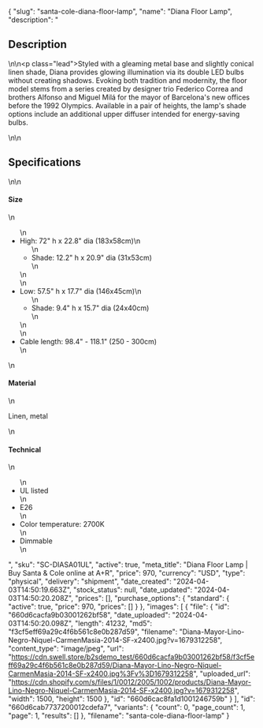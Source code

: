 {
  "slug": "santa-cole-diana-floor-lamp",
  "name": "Diana Floor Lamp",
  "description": "<h2>Description</h2>\n<!-- split -->\n<p class=\"lead\">Styled with a gleaming metal base and slightly conical linen shade, Diana provides glowing illumination via its double LED bulbs without creating shadows. Evoking both tradition and modernity, the floor model stems from a series created by designer trio Federico Correa and brothers Alfonso and Miguel Milá for the mayor of Barcelona's new offices before the 1992 Olympics. Available in a pair of heights, the lamp's shade options include an additional upper diffuser intended for energy-saving bulbs.</p>\n<!-- split -->\n<h2>Specifications</h2>\n<!-- split -->\n<h4>Size</h4>\n<ul>\n<li>High: 72\" h x 22.8\" dia (183x58cm)\n<ul>\n<li>Shade: 12.2\" h x 20.9\" dia (31x53cm)</li>\n</ul>\n</li>\n<li>Low: 57.5\" h x 17.7\" dia (146x45cm)\n<ul>\n<li>Shade: 9.4\" h x 15.7\" dia (24x40cm)</li>\n</ul>\n</li>\n<li>Cable length: 98.4\" - 118.1\" (250 - 300cm)</li>\n</ul>\n<h4>Material</h4>\n<p>Linen, metal</p>\n<h4>Technical</h4>\n<ul>\n<li>UL listed</li>\n<li>E26</li>\n<li>Color temperature: 2700K</li>\n<li>Dimmable</li>\n</ul>",
  "sku": "SC-DIASA01UL",
  "active": true,
  "meta_title": "Diana Floor Lamp | Buy Santa & Cole online at A+R",
  "price": 970,
  "currency": "USD",
  "type": "physical",
  "delivery": "shipment",
  "date_created": "2024-04-03T14:50:19.663Z",
  "stock_status": null,
  "date_updated": "2024-04-03T14:50:20.208Z",
  "prices": [],
  "purchase_options": {
    "standard": {
      "active": true,
      "price": 970,
      "prices": []
    }
  },
  "images": [
    {
      "file": {
        "id": "660d6cacfa9b03001262bf58",
        "date_uploaded": "2024-04-03T14:50:20.098Z",
        "length": 41232,
        "md5": "f3cf5eff69a29c4f6b561c8e0b287d59",
        "filename": "Diana-Mayor-Lino-Negro-Niquel-CarmenMasia-2014-SF-x2400.jpg?v=1679312258",
        "content_type": "image/jpeg",
        "url": "https://cdn.swell.store/b2sdemo_test/660d6cacfa9b03001262bf58/f3cf5eff69a29c4f6b561c8e0b287d59/Diana-Mayor-Lino-Negro-Niquel-CarmenMasia-2014-SF-x2400.jpg%3Fv%3D1679312258",
        "uploaded_url": "https://cdn.shopify.com/s/files/1/0012/2005/1002/products/Diana-Mayor-Lino-Negro-Niquel-CarmenMasia-2014-SF-x2400.jpg?v=1679312258",
        "width": 1500,
        "height": 1500
      },
      "id": "660d6cac8fa1d1001246759b"
    }
  ],
  "id": "660d6cab7737200012cdefa7",
  "variants": {
    "count": 0,
    "page_count": 1,
    "page": 1,
    "results": []
  },
  "filename": "santa-cole-diana-floor-lamp"
}